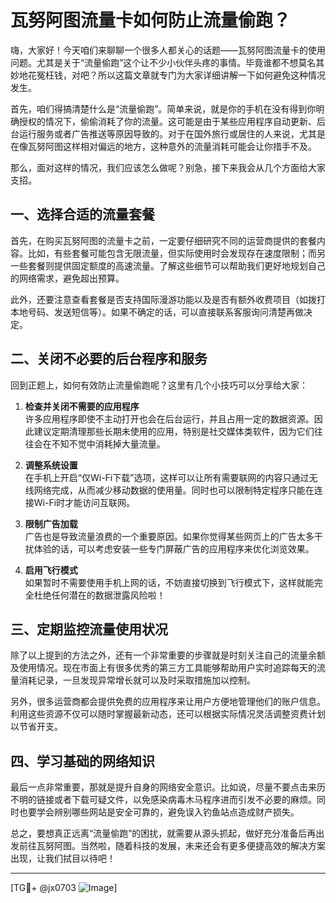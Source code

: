 # 瓦努阿图流量卡如何防止流量偷跑？

嗨，大家好！今天咱们来聊聊一个很多人都关心的话题——瓦努阿图流量卡的使用问题。尤其是关于“流量偷跑”这个让不少小伙伴头疼的事情。毕竟谁都不想莫名其妙地花冤枉钱，对吧？所以这篇文章就专门为大家详细讲解一下如何避免这种情况发生。

首先，咱们得搞清楚什么是“流量偷跑”。简单来说，就是你的手机在没有得到你明确授权的情况下，偷偷消耗了你的流量。这可能是由于某些应用程序自动更新、后台运行服务或者广告推送等原因导致的。对于在国外旅行或居住的人来说，尤其是在像瓦努阿图这样相对偏远的地方，这种意外的流量消耗可能会让你措手不及。

那么，面对这样的情况，我们应该怎么做呢？别急，接下来我会从几个方面给大家支招。

## 一、选择合适的流量套餐

首先，在购买瓦努阿图的流量卡之前，一定要仔细研究不同的运营商提供的套餐内容。比如，有些套餐可能包含无限流量，但实际使用时会发现存在速度限制；而另一些套餐则提供固定额度的高速流量。了解这些细节可以帮助我们更好地规划自己的网络需求，避免超出预算。

此外，还要注意查看套餐是否支持国际漫游功能以及是否有额外收费项目（如拨打本地号码、发送短信等）。如果不确定的话，可以直接联系客服询问清楚再做决定。

## 二、关闭不必要的后台程序和服务

回到正题上，如何有效防止流量偷跑呢？这里有几个小技巧可以分享给大家：

1. **检查并关闭不需要的应用程序**  
   许多应用程序即使不主动打开也会在后台运行，并且占用一定的数据资源。因此建议定期清理那些长期未使用的应用，特别是社交媒体类软件，因为它们往往会在不知不觉中消耗掉大量流量。

2. **调整系统设置**  
   在手机上开启“仅Wi-Fi下载”选项，这样可以让所有需要联网的内容只通过无线网络完成，从而减少移动数据的使用量。同时也可以限制特定程序只能在连接Wi-Fi时才能访问互联网。

3. **限制广告加载**  
   广告也是导致流量浪费的一个重要原因。如果你觉得某些网页上的广告太多干扰体验的话，可以考虑安装一些专门屏蔽广告的应用程序来优化浏览效果。

4. **启用飞行模式**  
   如果暂时不需要使用手机上网的话，不妨直接切换到飞行模式下，这样就能完全杜绝任何潜在的数据泄露风险啦！

## 三、定期监控流量使用状况

除了以上提到的方法之外，还有一个非常重要的步骤就是时刻关注自己的流量余额及使用情况。现在市面上有很多优秀的第三方工具能够帮助用户实时追踪每天的流量消耗记录，一旦发现异常增长就可以及时采取措施加以控制。

另外，很多运营商都会提供免费的应用程序来让用户方便地管理他们的账户信息。利用这些资源不仅可以随时掌握最新动态，还可以根据实际情况灵活调整资费计划以节省开支。

## 四、学习基础的网络知识

最后一点非常重要，那就是提升自身的网络安全意识。比如说，尽量不要点击来历不明的链接或者下载可疑文件，以免感染病毒木马程序进而引发不必要的麻烦。同时也要学会辨别哪些网站是安全可靠的，避免误入钓鱼站点造成财产损失。

总之，要想真正远离“流量偷跑”的困扰，就需要从源头抓起，做好充分准备后再出发前往瓦努阿图。当然啦，随着科技的发展，未来还会有更多便捷高效的解决方案出现，让我们拭目以待吧！

---

[TG💪+ @jx0703 ![Image](https://github.com/user-attachments/assets/dbca1d08-cadb-493c-b0ec-ad6f7a83f270)]